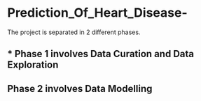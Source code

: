 # Prediction_Of_Heart_Disease-
The project is separated in 2 different phases.
## * Phase 1 involves Data Curation and Data Exploration
## Phase 2 involves Data Modelling 
